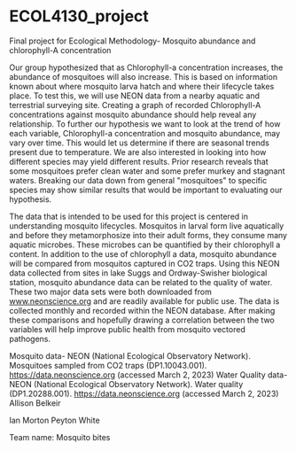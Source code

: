 # ECOL4130_project
Final project for Ecological Methodology- Mosquito abundance and chlorophyll-A concentration

Our group hypothesized that as Chlorophyll-a concentration increases, the abundance of mosquitoes will also increase. This is based on information known about where mosquito larva hatch and where their lifecycle takes place. To test this, we will use NEON data from a nearby aquatic and terrestrial surveying site. Creating a graph of recorded Chlorophyll-A concentrations against mosquito abundance should help reveal any relationship. To further our hypothesis we want to look at the trend of how each variable, Chlorophyll-a concentration and mosquito abundance, may vary over time. This would let us determine if there are seasonal trends present due to temperature. We are also interested in looking into how different species may yield different results. Prior research reveals that some mosquitoes prefer clean water and some prefer murkey and stagnant waters. Breaking our data down from general "mosquitoes" to specific species may show similar results that would be important to evaluating our hypothesis.    

The data that is intended to be used for this project is centered in understanding mosquito lifecycles. Mosquitos in larval form live aquatically and before they metamorphosize into their adult forms, they consume many aquatic microbes. These microbes can be quantified by their chlorophyll a content. In addition to the use of chlorophyll a data,  mosquito abundance will be compared from mosquitos captured in CO2 traps. Using this NEON data collected from sites in lake Suggs and Ordway-Swisher biological station, mosquito abundance data can be related to the quality of water. These two major data sets were both downloaded from www.neonscience.org and are readily available for public use. The data is collected monthly and recorded within the NEON database. After making these comparisons and hopefully drawing a correlation between the two variables will help improve public health from mosquito vectored pathogens. 

Mosquito data- NEON (National Ecological Observatory Network). Mosquitoes sampled from CO2 traps (DP1.10043.001). https://data.neonscience.org (accessed March 2, 2023)
Water Quality data- NEON (National Ecological Observatory Network). Water quality (DP1.20288.001). https://data.neonscience.org (accessed March 2, 2023)
Allison Belkeir

Ian Morton 
Peyton White

Team name: Mosquito bites